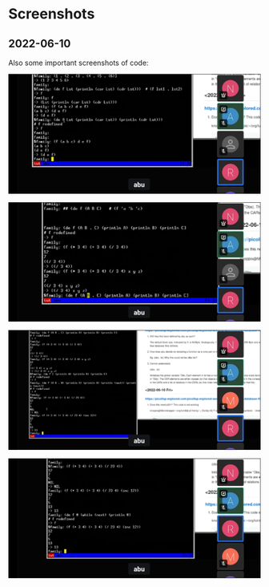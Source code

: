 # Screenshots

## 2022-06-10

Also some important screenshots of code:

![Screenshot_2022-06-10-1.jitsi.meet](Screenshot_2022-06-10-1.jitsi.meet.jpg)

![Screenshot_2022-06-10-2.jitsi.meet](Screenshot_2022-06-10-2.jitsi.meet.jpg)

![Screenshot_2022-06-10-3.jitsi.meet](Screenshot_2022-06-10-3.jitsi.meet.jpg)

![Screenshot_2022-06-10-4.jitsi.meet](Screenshot_2022-06-10-4.jitsi.meet.jpg)